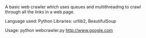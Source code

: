 A basic web crawler which uses queues and multithreading to 
crawl through all the links in a web page. 

Language used: Python
Libraries: urllib2, BeautifulSoup

Usage: python webcrawler.py http://www.google.com